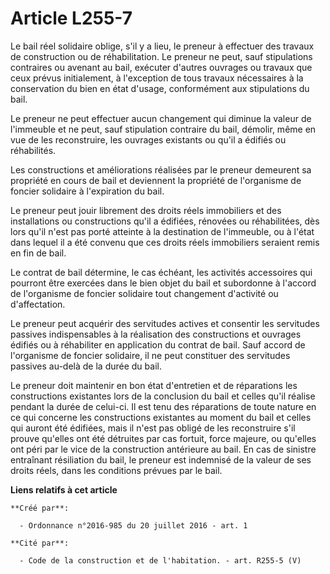 # Article L255-7

Le bail réel solidaire oblige, s'il y a lieu, le preneur à effectuer des travaux de construction ou de réhabilitation. Le
preneur ne peut, sauf stipulations contraires ou avenant au bail, exécuter d'autres ouvrages ou travaux que ceux prévus
initialement, à l'exception de tous travaux nécessaires à la conservation du bien en état d'usage, conformément aux
stipulations du bail.

Le preneur ne peut effectuer aucun changement qui diminue la valeur de l'immeuble et ne peut, sauf stipulation contraire du
bail, démolir, même en vue de les reconstruire, les ouvrages existants ou qu'il a édifiés ou réhabilités.

Les constructions et améliorations réalisées par le preneur demeurent sa propriété en cours de bail et deviennent la
propriété de l'organisme de foncier solidaire à l'expiration du bail.

Le preneur peut jouir librement des droits réels immobiliers et des installations ou constructions qu'il a édifiées, rénovées
ou réhabilitées, dès lors qu'il n'est pas porté atteinte à la destination de l'immeuble, ou à l'état dans lequel il a été
convenu que ces droits réels immobiliers seraient remis en fin de bail.

Le contrat de bail détermine, le cas échéant, les activités accessoires qui pourront être exercées dans le bien objet du bail
et subordonne à l'accord de l'organisme de foncier solidaire tout changement d'activité ou d'affectation.

Le preneur peut acquérir des servitudes actives et consentir les servitudes passives indispensables à la réalisation des
constructions et ouvrages édifiés ou à réhabiliter en application du contrat de bail. Sauf accord de l'organisme de foncier
solidaire, il ne peut constituer des servitudes passives au-delà de la durée du bail.

Le preneur doit maintenir en bon état d'entretien et de réparations les constructions existantes lors de la conclusion du
bail et celles qu'il réalise pendant la durée de celui-ci. Il est tenu des réparations de toute nature en ce qui concerne les
constructions existantes au moment du bail et celles qui auront été édifiées, mais il n'est pas obligé de les reconstruire
s'il prouve qu'elles ont été détruites par cas fortuit, force majeure, ou qu'elles ont péri par le vice de la construction
antérieure au bail. En cas de sinistre entraînant résiliation du bail, le preneur est indemnisé de la valeur de ses droits
réels, dans les conditions prévues par le bail.

**Liens relatifs à cet article**

	**Créé par**:

	  - Ordonnance n°2016-985 du 20 juillet 2016 - art. 1

	**Cité par**:

	  - Code de la construction et de l'habitation. - art. R255-5 (V)
